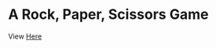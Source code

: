 # A Rock, Paper, Scissors Game


<p>View <a target="_blank" href="https://gifted-cori-d992cd.netlify.app/">Here</a></p>











